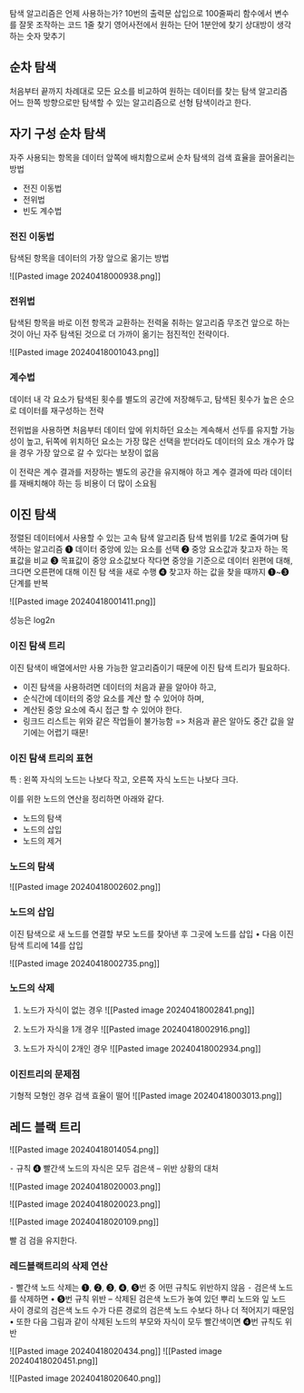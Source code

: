 탐색 알고리즘은 언제 사용하는가?
10번의 출력문 삽입으로 100줄짜리 함수에서 변수를 잘못 조작하는 코드 1줄 찾기
영어사전에서 원하는 단어 1분안에 찾기
상대방이 생각하는 숫자 맞추기

## 순차 탐색

처음부터 끝까지 차례대로 모든 요소를 비교하여 원하는 데이터를 찾는 탐색 알고리즘
어느 한쪽 방향으로만 탐색할 수 있는 알고리즘으로 선형 탐색이라고 한다.


## 자기 구성 순차 탐색
자주 사용되는 항목을 데이터 앞쪽에 배치함으로써 순차 탐색의 검색 효율을 끌어올리는 방법
* 전진 이동법
* 전위법
* 빈도 계수법

### 전진 이동법

탐색된 항목을 데이터의 가장 앞으로 옮기는 방법

![[Pasted image 20240418000938.png]]

### 전위법

탐색된 항목을 바로 이전 항목과 교환하는 전력울 취하는 알고리즘
무조건 앞으로 하는 것이 아닌 자주 탐색된 것으로 더 가까이 옮기는 점진적인 전략이다.

![[Pasted image 20240418001043.png]]


### 계수법

데이터 내 각 요소가 탐색된 횟수를 별도의 공간에 저장해두고, 탐색된 횟수가 높은 순으로 데이터를 재구성하는 전략

전위법을 사용하면 처음부터 데이터 앞에 위치하던 요소는 계속해서 선두를 유지할 가능성이 높고, 뒤쪽에 위치하던 요소는 가장 많은 선택을 받더라도 데이터의 요소 개수가 많을 경우 가장 앞으로 갈 수 있다는 보장이 없음

 이 전략은 계수 결과를 저장하는 별도의 공간을 유지해야 하고 계수 결과에 따라 데이터를 재배치해야 하는 등 비용이 더 많이 소요됨

## 이진 탐색

정렬된 데이터에서 사용할 수 있는 고속 탐색 알고리즘
탐색 범위를 1/2로 줄여가며 탐색하는 알고리즘
❶ 데이터 중앙에 있는 요소를 선택
❷ 중앙 요소값과 찾고자 하는 목표값을 비교
❸ 목표값이 중앙 요소값보다 작다면 중앙을 기준으로 데이터 왼편에 대해, 크다면 오른편에 대해 이진 탐
색을 새로 수행
❹ 찾고자 하는 값을 찾을 때까지 ❶~❸ 단계를 반복

![[Pasted image 20240418001411.png]]

성능은 log2n

### 이진 탐색 트리

이진 탐색이 배열에서만 사용 가능한 알고리즘이기 때문에 이진 탐색 트리가 필요하다.

* 이진 탐색을 사용하려면 데이터의 처음과 끝을 알아야 하고, 
* 순식간에 데이터의 중앙 요소를 계산 할 수 있어야 하며,
* 계산된 중앙 요소에 즉시 접근 할 수 있어야 한다.
* 링크드 리스트는 위와 같은 작업들이 불가능함 => 처음과 끝은 알아도 중간 값을 알기에는 어렵기 때문!

### 이진 탐색 트리의 표현

특 : 왼쪽 자식의 노드는 나보다 작고, 오른쪽 자식 노드는 나보다 크다.

이를 위한 노드의 연산을 정리하면 아래와 같다.
* 노드의 탐색
* 노드의 삽입
* 노드의 제거

### 노드의 탐색
![[Pasted image 20240418002602.png]]


### 노드의 삽입

이진 탐색으로 새 노드를 연결할 부모 노드를 찾아낸 후 그곳에 노드를 삽입
• 다음 이진 탐색 트리에 14를 삽입

![[Pasted image 20240418002735.png]]


### 노드의 삭제

1. 노드가 자식이 없는 경우
![[Pasted image 20240418002841.png]]


2. 노드가 자식을 1개 경우
![[Pasted image 20240418002916.png]]

3. 노드가 자식이 2개인 경우
![[Pasted image 20240418002934.png]]

### 이진트리의 문제점

기형적 모형인 경우 검색 효율이 떨어
![[Pasted image 20240418003013.png]]


## 레드 블랙 트리


![[Pasted image 20240418014054.png]]


⁃ 규칙 ❹ 빨간색 노드의 자식은 모두 검은색 – 위반 상황의 대처

![[Pasted image 20240418020003.png]]

![[Pasted image 20240418020023.png]]

![[Pasted image 20240418020109.png]]

빨 
검 검을 유지한다.


### 레드블랙트리의 삭제 연산
⁃ 빨간색 노드 삭제는 ❶, ❷, ❸, ❹, ❺번 중 어떤 규칙도 위반하지 않음
⁃ 검은색 노드를 삭제하면
• ❺번 규칙 위반 – 삭제된 검은색 노드가 놓여 있던 뿌리 노드와 잎 노드 사이 경로의 검은색 노드 수가 다른
경로의 검은색 노드 수보다 하나 더 적어지기 때문임
• 또한 다음 그림과 같이 삭제된 노드의 부모와 자식이 모두 빨간색이면 ❹번 규칙도 위반

![[Pasted image 20240418020434.png]]
![[Pasted image 20240418020451.png]]

![[Pasted image 20240418020640.png]]